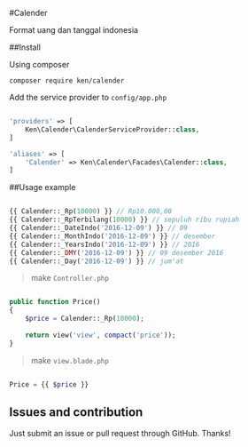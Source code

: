 #Calender

Format uang dan tanggal indonesia

##Install

Using composer
```
composer require ken/calender
```

Add the service provider to `config/app.php`

```php

'providers' => [
    Ken\Calender\CalenderServiceProvider::class,
]

'aliases' => [
    'Calender' => Ken\Calender\Facades\Calender::class,
]
```

##Usage
example

```php

{{ Calender::_Rp(10000) }} // Rp10.000,00
{{ Calender::_RpTerbilang(10000) }} // sepuluh ribu rupiah
{{ Calender::_DateIndo('2016-12-09') }} // 09
{{ Calender::_MonthIndo('2016-12-09') }} // desember
{{ Calender::_YearsIndo('2016-12-09') }} // 2016
{{ Calender::_DMY('2016-12-09') }} // 09 desember 2016
{{ Calender::_Day('2016-12-09') }} // jum'at

```

>make `Controller.php`

```php

public function Price()
{
	$price = Calender::_Rp(10000);
	
	return view('view', compact('price'));
}

```

>make `view.blade.php`

```php

Price = {{ $price }}

```

## Issues and contribution

Just submit an issue or pull request through GitHub. Thanks!